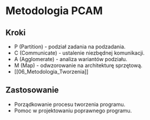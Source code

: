 # Metodologia PCAM

## Kroki
- P (Partition) - podział zadania na podzadania.
- C (Communicate) - ustalenie niezbędnej komunikacji.
- A (Agglomerate) - analiza wariantów podziału.
- M (Map) - odwzorowanie na architekturę sprzętową.
- [[06_Metodologia_Tworzenia]]

## Zastosowanie
- Porządkowanie procesu tworzenia programu.
- Pomoc w projektowaniu poprawnego programu.
